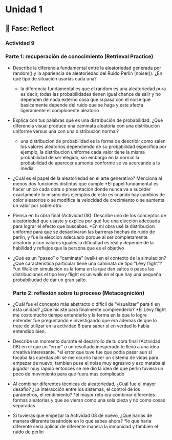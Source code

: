 # Unidad 1

## 🤔 Fase: Reflect

### Actividad 9

### Parte 1: recuperación de conocimiento (Retrieval Practice)

- Describe la diferencia fundamental entre la aleatoriedad generada por random() y la apariencia de aleatoriedad del Ruido Perlin (noise()). ¿En qué tipo de situación usarías cada una?
    * la diferencia fundamental es que el random es una aleatoriedad pura es decir, todas las probabilidades tienen igual chance de salir y no dependen de nada externo cosa que si pasa con el noise que basicamente depende          del ruido que se haga y este afecta ligeramente el complonente aleatorio
 
- Explica con tus palabras qué es una distribución de probabilidad. ¿Qué diferencia visual produce una caminata aleatoria con una distribución uniforme versus una con una distribución normal?
    * una distribucion de probabilidad es la forma de describir como salen los valores aleatorios dependiendo de su probabilidad especifica por ejemplo, la distribucion uniforme cada valor tiene la misma probabilidad de ser        elegido, sin embargo en la normal la probabilidad de aparecer aumenta conforme se va acercando a la media.

- ¿Cuál es el papel de la aleatoriedad en el arte generativo? Menciona al menos dos funciones distintas que cumple
    *El papel fundamental es hacer unico cada obra o presentacion donde nunca va a suceder exactamente lo mismo dos ejemplos de esto es cuando hay cambios de color aleatorios o se modifica la velocidad de crecimiento o se         aumenta un valor por sobre otro.

- Piensa en tu obra final (Actividad 08). Describe uno de los conceptos de aleatoriedad que usaste y explica por qué fue una elección adecuada para lograr el efecto que buscabas.
    *En mi obra usé la distribucion uniforme para que se desactivaran las barreras hechas de ruido de perlin, y fue la eleccion adecuado porque al ser completamente aleatorio y con valores iguales la dificultad es real y          depende de la habilidad y reflejos que la persona que es el objetivo

- ¿Qué es un “paseo” o “caminata” (walk) en el contexto de la simulación? ¿Qué característica particular tiene una caminata de tipo “Lévy flight”?
    *un Walk en simulacion es la foma en la que dan saltos o pasos las distribuciones el tipo levy flight es un walk en el que hay una pequeña probabiliudad de dar un gran salto.


  ### Parte 2: reflexión sobre tu proceso (Metacognición)

- ¿Cuál fue el concepto más abstracto o difícil de “visualizar” para ti en esta unidad? ¿Qué hiciste para finalmente comprenderlo?
    *El Lévy flight me costomucho tiempo entenderlo y la forma en la que lo logre entender fue preguntando e investigando que era ademas de que lo trate de utilizar en la actividad 8 para saber si en verdad lo habia               entendido bien.

- Describe un momento durante el desarrollo de tu obra final (Actividad 08) en el que un “error” o un resultado inesperado te llevó a una idea creativa interesante.
    *el error que tuve fue que podia pasar aun si tocaba las cuerdas ahi se me ocurrio hacer un sistema de vidas para empezar de nuevo, tambien puse el noise muy agresivo y eso mataba al jugador muy rapido entonces se me        dio la idea de que perlin tuviera un poco de movimiento para que fuera mas complicado
- Al combinar diferentes técnicas de aleatoriedad, ¿Cuál fue el mayor desafío? ¿La interacción entre los sistemas, el control de los parámetros, el rendimiento?
    *el mayor reto era combinar diferentes formas aleatorias y que se vieran como una sola pieza y no como cosas separadas
- Si tuvieras que empezar la Actividad 08 de nuevo, ¿Qué harías de manera diferente basándote en lo que sabes ahora?
    *lo que haria diferente seria aplicar de diferente manera la inmunidad y tambien el ruido de perlin
